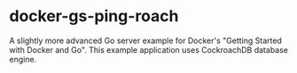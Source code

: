 # docker-gs-ping-roach
A slightly more advanced Go server example for Docker's "Getting Started with Docker and Go". This example application uses CockroachDB database engine.
